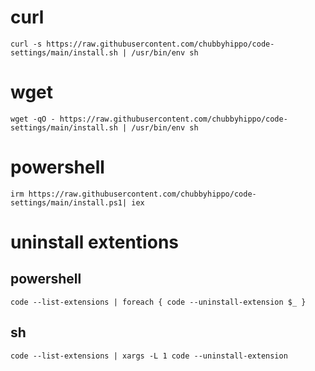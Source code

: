 # curl
```
curl -s https://raw.githubusercontent.com/chubbyhippo/code-settings/main/install.sh | /usr/bin/env sh
```
# wget
```
wget -qO - https://raw.githubusercontent.com/chubbyhippo/code-settings/main/install.sh | /usr/bin/env sh
```
# powershell
```
irm https://raw.githubusercontent.com/chubbyhippo/code-settings/main/install.ps1| iex
```
# uninstall extentions
## powershell
```
code --list-extensions | foreach { code --uninstall-extension $_ }
```
## sh
```
code --list-extensions | xargs -L 1 code --uninstall-extension
```
